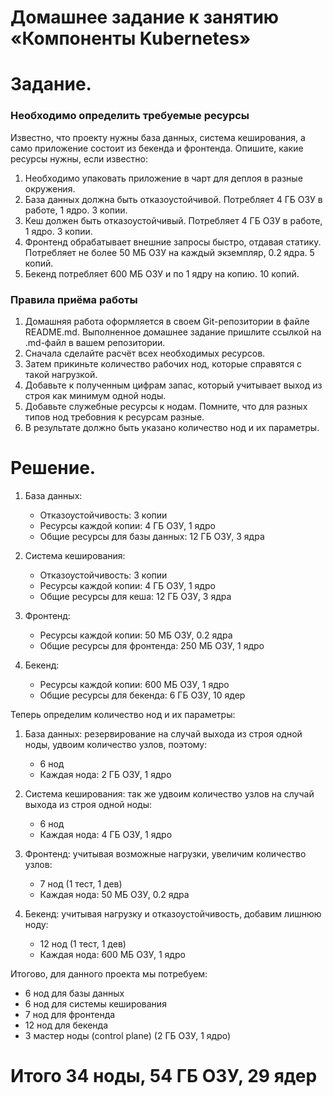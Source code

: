 # Домашнее задание к занятию «Компоненты Kubernetes»

# Задание.

### Необходимо определить требуемые ресурсы

Известно, что проекту нужны база данных, система кеширования, а само приложение состоит из бекенда и фронтенда. Опишите, какие ресурсы нужны, если известно:

1. Необходимо упаковать приложение в чарт для деплоя в разные окружения.
2. База данных должна быть отказоустойчивой. Потребляет 4 ГБ ОЗУ в работе, 1 ядро. 3 копии.
3. Кеш должен быть отказоустойчивый. Потребляет 4 ГБ ОЗУ в работе, 1 ядро. 3 копии.
4. Фронтенд обрабатывает внешние запросы быстро, отдавая статику. Потребляет не более 50 МБ ОЗУ на каждый экземпляр, 0.2 ядра. 5 копий.
5. Бекенд потребляет 600 МБ ОЗУ и по 1 ядру на копию. 10 копий.

### Правила приёма работы

1. Домашняя работа оформляется в своем Git-репозитории в файле README.md. Выполненное домашнее задание пришлите ссылкой на .md-файл в вашем репозитории.
2. Сначала сделайте расчёт всех необходимых ресурсов.
3. Затем прикиньте количество рабочих нод, которые справятся с такой нагрузкой.
4. Добавьте к полученным цифрам запас, который учитывает выход из строя как минимум одной ноды.
5. Добавьте служебные ресурсы к нодам. Помните, что для разных типов нод требовния к ресурсам разные.
6. В результате должно быть указано количество нод и их параметры.

# Решение.

1. База данных:

   - Отказоустойчивость: 3 копии
   - Ресурсы каждой копии: 4 ГБ ОЗУ, 1 ядро
   - Общие ресурсы для базы данных: 12 ГБ ОЗУ, 3 ядра

2. Система кеширования:

   - Отказоустойчивость: 3 копии
   - Ресурсы каждой копии: 4 ГБ ОЗУ, 1 ядро
   - Общие ресурсы для кеша: 12 ГБ ОЗУ, 3 ядра

3. Фронтенд:

   - Ресурсы каждой копии: 50 МБ ОЗУ, 0.2 ядра
   - Общие ресурсы для фронтенда: 250 МБ ОЗУ, 1 ядро

4. Бекенд:
   - Ресурсы каждой копии: 600 МБ ОЗУ, 1 ядро
   - Общие ресурсы для бекенда: 6 ГБ ОЗУ, 10 ядер

Теперь определим количество нод и их параметры:

1. База данных: резервирование на случай выхода из строя одной ноды, удвоим количество узлов, поэтому:

   - 6 нод
   - Каждая нода: 2 ГБ ОЗУ, 1 ядро

2. Система кеширования: так же удвоим количество узлов на случай выхода из строя одной ноды:

   - 6 нод
   - Каждая нода: 4 ГБ ОЗУ, 1 ядро

3. Фронтенд: учитывая возможные нагрузки, увеличим количество узлов:

   - 7 нод (1 тест, 1 дев)
   - Каждая нода: 50 МБ ОЗУ, 0.2 ядра

4. Бекенд: учитывая нагрузку и отказоустойчивость, добавим лишнюю ноду:
   - 12 нод (1 тест, 1 дев)
   - Каждая нода: 600 МБ ОЗУ, 1 ядро

Итогово, для данного проекта мы потребуем:

- 6 нод для базы данных
- 6 нод для системы кеширования
- 7 нод для фронтенда
- 12 нод для бекенда
- 3 мастер ноды (control plane) (2 ГБ ОЗУ, 1 ядро)

# Итого 34 ноды, 54 ГБ ОЗУ, 29 ядер
